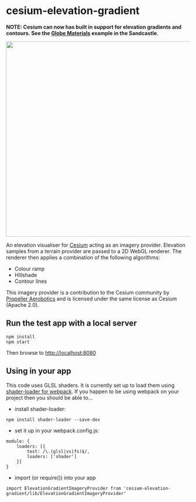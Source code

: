 cesium-elevation-gradient
=========================

**NOTE: Cesium can now has built in support for elevation gradients and contours.  See the [Globe Materials](https://cesiumjs.org/Cesium/Build/Apps/Sandcastle/?src=Globe%20Materials.html&label=Showcases) example in the Sandcastle.**

<img src="https://cloud.githubusercontent.com/assets/484870/16941251/53f82342-4dd2-11e6-962b-444d27e11024.jpg" width="535">

An elevation visualiser for [Cesium](https://cesiumjs.org/) acting as an imagery provider.  Elevation samples from a terrain provider are passed to a 2D WebGL renderer.  The renderer then applies a combination of the following algorithms:

* Colour ramp
* Hillshade
* Contour lines

This imagery provider is a contribution to the Cesium community by [Propeller Aerobotics](https://www.propelleraero.com/) and is licensed under the same license as Cesium (Apache 2.0).

Run the test app with a local server
------------------------------------
```
npm install
npm start
```
Then browse to [http://localhost:8080](http://localhost:8080)

Using in your app
-----------------
This code uses GLSL shaders.  It is currently set up to load them using [shader-loader for webpack](https://github.com/makio64/shader-loader).  If you happen to be using webpack on your project then you should be able to...

*  install shader-loader:
```
npm install shader-loader --save-dev
```
* set it up in your webpack.config.js:
```
module: {
    loaders: [{
        test: /\.(glsl|vs|fs)$/,
        loaders: ['shader']
    }]
}
```
* import (or require()) into your app
```
import ElevationGradientImageryProvider from 'cesium-elevation-gradient/lib/ElevationGradientImageryProvider'
```

